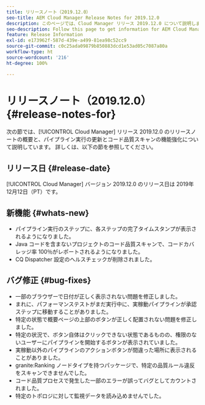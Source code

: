 ```yaml
---
title: リリースノート（2019.12.0）
seo-title: AEM Cloud Manager Release Notes for 2019.12.0
description: このページでは、Cloud Manager リリース 2019.12.0 について説明します。
seo-description: Follow this page to get information for AEM Cloud Manager Release 2019.12.0.
feature: Release Information
exl-id: e173962f-587d-439e-a499-81ea98c52cc9
source-git-commit: c0c25ada09879b850883dcd1e53ad05c7087a80a
workflow-type: ht
source-wordcount: '216'
ht-degree: 100%

---
```


# リリースノート（2019.12.0） {#release-notes-for}

次の節では、[!UICONTROL Cloud Manager] リリース 2019.12.0 のリリースノートの概要と、パイプライン実行の更新とコード品質スキャンの機能強化について説明しています。
詳しくは、以下の節を参照してください。

## リリース日 {#release-date}

[!UICONTROL Cloud Manager] バージョン 2019.12.0 のリリース日は 2019年12月12日（PT）です。

## 新機能 {#whats-new}

* パイプライン実行のステップに、各ステップの完了タイムスタンプが表示されるようになりました。
* Java コードを含まないプロジェクトのコード品質スキャンで、コードカバレッジ率 100％がレポートされるようになりました。
* CQ Dispatcher 設定のヘルスチェックが削除されました。

## バグ修正 {#bug-fixes}

* 一部のブラウザーで日付が正しく表示されない問題を修正しました。
* まれに、パフォーマンステストがまだ実行中に、実稼動パイプラインが承認ステップに移動することがありました。
* 特定の状態で概要ページの上部のボタンが正しく配置されない問題を修正しました。
* 特定の状況で、ボタン自体はクリックできない状態であるものの、権限のないユーザーにパイプラインを開始するボタンが表示されていました。
* 実稼動以外のパイプラインのアクションボタンが間違った場所に表示されることがありました。
* granite:Ranking ノードタイプを持つパッケージで、特定の品質ルール違反をスキャンできませんでした。
* コード品質プロセスで発生した一部のエラーが誤ってバグとしてカウントされました。
* 特定のトポロジに対して監視データを読み込めませんでした。

